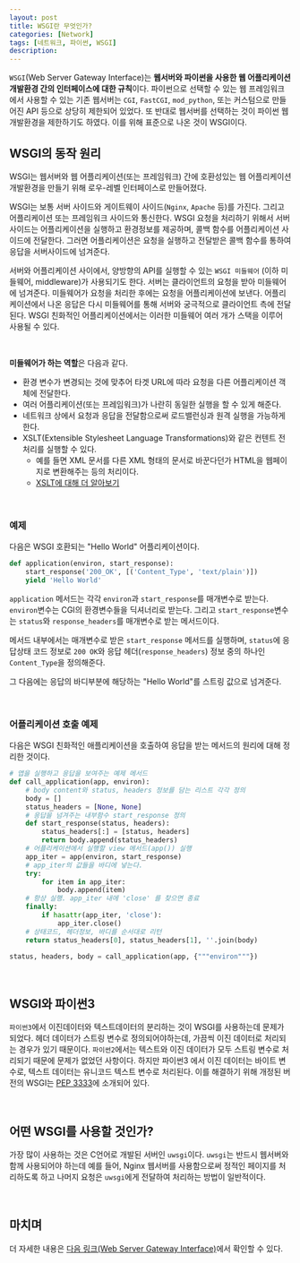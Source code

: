 ```yaml
---
layout: post
title: WSGI란 무엇인가?
categories: [Network]
tags: [네트워크, 파이썬, WSGI]
description: 
---
```


`WSGI`(Web Server Gateway Interface)는 **웹서버와 파이썬을 사용한 웹 어플리케이션 개발환경 간의 인터페이스에 대한 규칙**이다. 파이썬으로 선택할 수 있는 웹 프레임워크에서 사용할 수 있는 기존 웹서버는 `CGI`, `FastCGI`, `mod_python`, 또는 커스텀으로 만들어진 API 등으로 상당히 제한되어 있었다. 또 반대로 웹서버를 선택하는 것이 파이썬 웹개발환경을 제한하기도 하였다. 이를 위해 표준으로 나온 것이 WSGI이다.


## WSGI의 동작 원리

WSGI는 웹서버와 웹 어플리케이션(또는 프레임워크) 간에 호환성있는 웹 어플리케이션 개발환경을 만들기 위해 로우-레벨 인터페이스로 만들어졌다.

WSGI는 보통 서버 사이드와 게이트웨이 사이드(`Nginx`, `Apache` 등)를 가진다. 그리고 어플리케이션 또는 프레임워크 사이드와 통신한다. WSGI 요청을 처리하기 위해서 서버사이드는 어플리케이션을 실행하고 환경정보를 제공하며, 콜백 함수를 어플리케이션 사이드에 전달한다. 그러면 어플리케이션은 요청을 실행하고 전달받은 콜백 함수를 통하여 응답을 서버사이드에 넘겨준다.

서버와 어플리케이션 사이에서, 양방향의 API를 실행할 수 있는 `WSGI 미들웨어` (이하 미들웨어, middleware)가 사용되기도 한다. 서버는 클라이언트의 요청을 받아 미들웨어에 넘겨준다. 미들웨어가 요청을 처리한 후에는 요청을 어플리케이션에 보낸다. 어플리케이션에서 나온 응답은 다시 미들웨어를 통해 서버와 궁극적으로 클라이언트 측에 전달된다. WSGI 친화적인 어플리케이션에서는 이러한 미들웨어 여러 개가 스택을 이루어 사용될 수 있다. 

<br>

**미들웨어가 하는 역할**은 다음과 같다.

- 환경 변수가 변경되는 것에 맞추어 타겟 URL에 따라 요청을 다른 어플리케이션 객체에 전달한다.
- 여러 어플리케이션(또는 프레임워크)가 나란히 동일한 실행을 할 수 있게 해준다.
- 네트워크 상에서 요청과 응답을 전달함으로써 로드밸런싱과 원격 실행을 가능하게 한다.  
- XSLT(Extensible Stylesheet Language Transformations)와 같은 컨텐트 전처리를 실행할 수 있다.
	- 예를 들면 XML 문서를 다른 XML 형태의 문서로 바꾼다던가 HTML을 웹페이지로 변환해주는 등의 처리이다. 
	- <a href="https://en.wikipedia.org/wiki/XSLT" target="_blank">XSLT에 대해 더 알아보기</a>

<br>

### 예제 

다음은 WSGI 호환되는 "Hello World" 어플리케이션이다.

```python
def application(environ, start_response):
    start_response('200_OK', [('Content_Type', 'text/plain')])
    yield 'Hello World'
```

`application` 메서드는 각각 `environ`과 `start_response`를 매개변수로 받는다. `environ`변수는 CGI의 환경변수들을 딕셔너리로 받는다. 그리고 `start_response`변수는 `status`와 `response_headers`를 매개변수로 받는 메서드이다. 

메서드 내부에서는 매개변수로 받은 `start_response` 메서드를 실행하며, `status`에 응답상태 코드 정보로 `200 OK`와 응답 헤더(`response_headers`) 정보 중의 하나인 `Content_Type`을 정의해준다.

그 다음에는 응답의 바디부분에 해당하는 "Hello World"를 스트링 값으로 넘겨준다.

<br>

### 어플리케이션 호출 예제 

다음은 WSGI 친화적인 애플리케이션을 호출하여 응답을 받는 메서드의 원리에 대해 정리한 것이다. 

```python
# 앱을 실행하고 응답을 보여주는 예제 메서드
def call_application(app, environ):
    # body content와 status, headers 정보를 담는 리스트 각각 정의
    body = []
    status_headers = [None, None]
    # 응답을 넘겨주는 내부함수 start_response 정의
    def start_response(status, headers):
        status_headers[:] = [status, headers]
        return body.append(status_headers)
    # 어플리케이션에서 실행할 view 메서드(app()) 실행
    app_iter = app(environ, start_response)
    # app_iter의 값들을 바디에 넣는다.
    try:
        for item in app_iter:
            body.append(item)
    # 항상 실행. app_iter 내에 'close' 를 찾으면 종료
    finally:
        if hasattr(app_iter, 'close'):
            app_iter.close()
    # 상태코드, 헤더정보, 바디를 순서대로 리턴
    return status_headers[0], status_headers[1], ''.join(body)

status, headers, body = call_application(app, {"""environ"""})
```

<br>

## WSGI와 파이썬3

`파이썬3`에서 이진데이터와 텍스트데이터의 분리하는 것이 WSGI를 사용하는데 문제가 되었다. 헤더 데이터가 스트링 변수로 정의되어야하는데, 가끔씩 이진 데이터로 처리되는 경우가 있기 때문이다. `파이썬2`에서는 텍스트와 이진 데이터가 모두 스트링 변수로 처리되기 때문에 문제가 없었던 사항이다. 하지만 파이썬3 에서 이진 데이터는 바이트 변수로, 텍스트 데이터는 유니코드 텍스트 변수로 처리된다. 이를 해결하기 위해 개정된 버전의 WSGI는 <a href="https://www.python.org/dev/peps/pep-3333/" target="_blank">PEP 3333</a>에 소개되어 있다. 

<br>

## 어떤 WSGI를 사용할 것인가?

가장 많이 사용하는 것은 C언어로 개발된 서버인 `uwsgi`이다. `uwsgi`는 반드시 웹서버와 함께 사용되어야 하는데 예를 들어, Nginx 웹서버를 사용함으로써 정적인 페이지를 처리하도록 하고 나머지 요청은 `uwsgi`에게 전달하여  처리하는 방법이 일반적이다. 

<br>

## 마치며

더 자세한 내용은 <a href="https://en.wikipedia.org/wiki/Web_Server_Gateway_Interface" target="_blank">다음 링크(Web Server Gateway Interface)</a>에서 확인할 수 있다.

<br>
